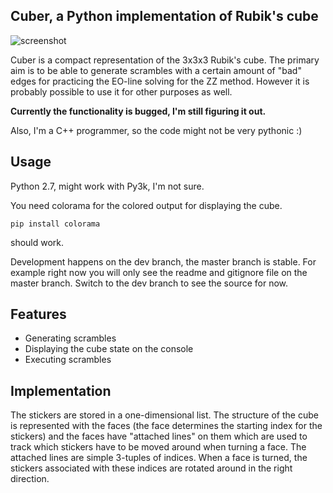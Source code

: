 ## Cuber, a Python implementation of Rubik's cube

![screenshot](http://i.imgur.com/UGRyloL.png)

Cuber is a compact representation of the 3x3x3 Rubik's cube. The primary aim is to be able to
generate scrambles with a certain amount of "bad" edges for practicing the EO-line solving for the
ZZ method. However it is probably possible to use it for other purposes as well. 

**Currently the functionality is bugged, I'm still figuring it out.** 

Also, I'm a C++ programmer, so the code might not be very pythonic :)

## Usage

Python 2.7, might work with Py3k, I'm not sure.

You need colorama for the colored output for displaying the cube. 

    pip install colorama

should work.

Development happens on the dev branch, the master branch is stable. For example right now you will
only see the readme and gitignore file on the master branch. Switch to the dev branch to see the
source for now.

## Features

  * Generating scrambles
  * Displaying the cube state on the console
  * Executing scrambles

## Implementation

The stickers are stored in a one-dimensional list. The structure of the cube is represented with
the faces (the face determines the starting index for the stickers) and the faces have "attached
lines" on them which are used to track which stickers have to be moved around when turning a face.
The attached lines are simple 3-tuples of indices. When a face is turned, the stickers associated
with these indices are rotated around in the right direction.

